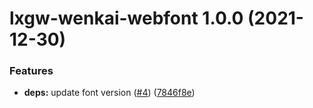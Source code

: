 # lxgw-wenkai-webfont 1.0.0 (2021-12-30)


### Features

* **deps:** update font version ([#4](https://github.com/chawyehsu/lxgw-wenkai-webfont/issues/4)) ([7846f8e](https://github.com/chawyehsu/lxgw-wenkai-webfont/commit/7846f8e1bddfc5fab2a27af775e88afee03abb45))

